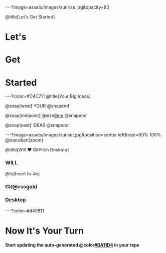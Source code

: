 ---?image=assets/images/sunrise.jpg&opacity=80

@title[Let's Get Started]

# Let's
# Get
# Started

---?color=#D4C711
@title[Your Big Ideas]

@snap[west]
YOUR
@snapend

@snap[midpoint]
@size[8em](BIG)
@snapend

@snap[east]
IDEAS
@snapend

---?image=assets/images/sunset.jpg&position=center left&size=60% 100%
@transition[zoom]

@title[Will &hearts; GitPitch Desktop]

### WILL

@fa[heart fa-4x]

### Git@css[gold](Pitch)
### Desktop

---?color=#d49611

# Now It's Your Turn

#### Start updating the auto-generated @color[#BA11D4](PITCHME.md) in your repo
